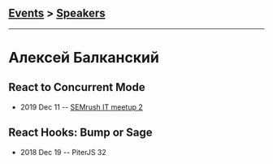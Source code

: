 ## [Events](../README.md) > [Speakers](../speakers.md)
---

# Алексей Балканский

## React to Concurrent Mode
- 2019 Dec 11 -- [SEMrush IT meetup 2](https://youtu.be/8xm5R-wEfmk?t=3430)    
## React Hooks: Bump or Sage
- 2018 Dec 19 -- PiterJS 32    
